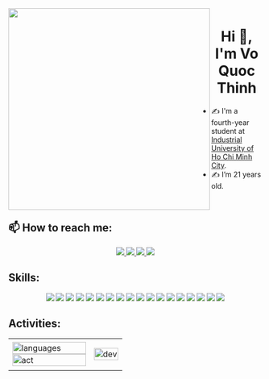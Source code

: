 <img align="left" width="400" src="https://github.githubassets.com/images/modules/profile/profile-first-repo.svg">
<h1 align="center">Hi 👋, I'm Vo Quoc Thinh</h1>

- ✍ I'm a fourth-year student at [Industrial University of Ho Chi Minh City](https://iuh.edu.vn/).
- ✍ I’m 21 years old.

<br />

## 📫 How to reach me:

<p align="center">
  <a href="https://www.instagram.com/vincentttt_18" target="Instagram">
    <img src="https://img.icons8.com/fluent/48/000000/instagram-new.png"/>
  </a>
  <a href="https://www.facebook.com/quocthinh.vo.18112002" alt="Facebook">
    <img src="https://img.icons8.com/fluent/48/000000/facebook-new.png" target="_blank" />
  </a> 
  <a href="https://github.com/thinhvo1811" alt="Github">
    <img src="https://img.icons8.com/fluent/48/000000/github.png"/>
  </a> 
  <a href="mailto:thinhvq18112002@gmail.com" alt="Email">
    <img src="https://img.icons8.com/fluent/48/000000/mailing.png"/>
  </a>
</p>

## Skills:
<p align="center">
  <img src="https://img.icons8.com/color/48/000000/microsoft-sql-server.png"/>
  <img src="https://img.icons8.com/color/48/000000/mysql-logo.png"/>
  <img src="https://img.icons8.com/color/48/000000/mongodb.png"/>
  <img src="https://img.icons8.com/color/48/redis--v1.png"/>
  <img src="https://img.icons8.com/color/48/java-coffee-cup-logo--v1.png"/>
  <img src="https://img.icons8.com/color/48/javascript--v1.png"/>
  <img src="https://img.icons8.com/fluency/48/html-5.png"/>
  <img src="https://img.icons8.com/plasticine/48/css3.png"/>
  <img src="https://img.icons8.com/color/48/000000/github.png"/>
  <img src="https://img.icons8.com/color/48/000000/visual-studio-code-2019.png"/>
  <img src="https://img.icons8.com/officel/48/java-eclipse.png"/>
  <img src="https://img.icons8.com/fluency/48/intellij-idea.png"/>
  <img src="https://img.icons8.com/color/48/nodejs.png"/>
  <img src="https://img.icons8.com/color/48/spring-logo.png"/>
  <img src="https://img.icons8.com/color/48/java-web-token.png"/>
  <img src="https://img.icons8.com/color/48/docker.png"/>
  <img src="https://img.icons8.com/external-soft-fill-juicy-fish/48/external-microservice-microservices-soft-fill-soft-fill-juicy-fish.png"/>
  <img src="https://img.icons8.com/color/48/amazon-web-services.png"/>
</p>

## Activities:

<table style="width:100%;">
  <tr>
    <td>
      <img src="https://github-readme-stats.vercel.app/api/top-langs/?username=thinhvo1811&bg_color=FFFFFF00&text_color=179fa3&layout=compact&hide=CSS&langs_count=10&custom_title=Languages%20used" alt="languages" width="100%"/>
      <img src="https://github-readme-stats.vercel.app/api?username=thinhvo1811&bg_color=FFFFFF00&text_color=179fa3&show_icons=true&count_private=true&include_all_commits=false&custom_title=Activities%20on%20Github" alt="act" width="100%"/>
    </td>
    <td>
      <p align="center"> 
        <img src="https://cdn.dribbble.com/users/1059583/screenshots/4171367/coding-freak.gif" alt="dev" width="100%"/>
      </p>
    </td>
  </tr>
</table>
